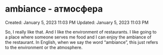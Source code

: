 # ambiance - атмосфера

Created: January 5, 2023 11:03 PM
Updated: January 5, 2023 11:03 PM

So, I really like that. And I like the environment of restaurants. I like going to a place where someone serves me food and I can enjoy the ambiance of the restaurant. In English, when we say the word “ambiance”, this just refers to the environment or the atmosphere.